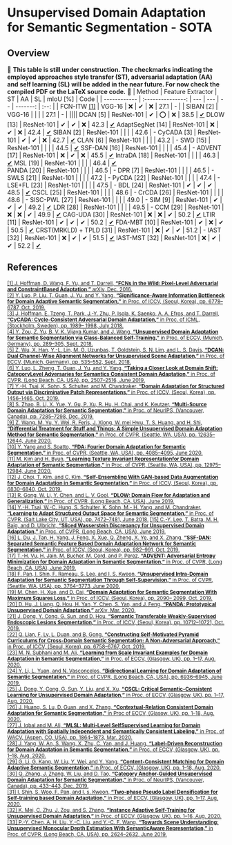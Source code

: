 # Unsupervised Domain Adaptation for Semantic Segmentation - SOTA
## Overview
:construction: **This table is still under construction. The checkmarks indicating the employed approaches style transfer (ST), adversarial adaptation (AA) and self learning (SL) will be added in the near future. For now check the compiled PDF or the LaTeX source code.** :construction:
| Method       | Feature Extractor | ST  | AA  | SL | mIoU [%] | Code |
| ------------ | :---------------: | --- | --- | -- | -------: | :--: |
| FCN-ITW [[1]](https://arxiv.org/abs/1612.02649) | VGG-16            | :x: | ✔   | :x: | 27.1     | -    | 
| SIBAN [2]    | VGG-16            |  |  |  | 27.1     | -    | 
||||
DCAN [5]               | ResNet-101 |  ✔  | :o: | :x: | 38.5 | [✔](http://zxwu.azurewebsites.net/dcan.zip)
DLOW [13]              | ResNet-101 |  ✔  |  ✔  | :x: | 42.3 | [✔](https://github.com/ETHRuiGong/DLOW)
AdaptSegNet [14] 	     | ResNet-101 | :x: |  ✔  | :x: | 42.4 | [✔](https://github.com/wasidennis/AdaptSegNet)	
SIBAN [2]			         | ResNet-101 |  | | |  42.6 | - 
CyCADA [3]  		       | ResNet-101 | ✔ | ✔ | :x: |  42.7 | [✔](https://github.com/jhoffman/cycada_release)
CLAN [6]		           | ResNet-101 | | | | 43.2 | -
SWD [15]            | ResNet-101 | | | | 44.5 | [✔](https://github.com/apple/ml-cvpr2019-swd)
SSF-DAN [16]		   | ResNet-101 | | | | 45.4 | -
ADVENT [17]         | ResNet-101 | :x: | ✔ | :x: | 45.5 | [✔](https://github.com/valeoai/ADVENT)
IntraDA [18]        | ResNet-101 | | | | 46.3 | [✔](https://github.com/feipan664/IntraDA)
MSL [19]            | ResNet-101 | | | | 46.4 | [✔](https://github.com/ZJULearning/MaxSquareLoss)		
PANDA [20]		   | ResNet-101 | | | | 46.5 | -
DPR [7]			   | ResNet-101 | | | | 46.5 | -
SWLS [21]		   | ResNet-101 | | | | 47.2 | -
PyCDA [22]		   | ResNet-101 | | | | 47.4 | -
LSE+FL [23]	       | ResNet-101 | | | | 47.5 | -
BDL [24]           | ResNet-101 | ✔ | ✔ | ✔ | 48.5 | [✔](https://github.com/liyunsheng13/BDL)
CSCL [25]           | ResNet-101 | | | | 48.6 | -
CrCDA [26]          | ResNet-101 | | | | 48.6 | -
SISC-PWL [27]	   | ResNet-101 | | | | 49.0 | -
SIM [9]            | ResNet-101 | ✔ | ✔ | ✔ | 49.2 | [✔](https://github.com/SHI-Labs/Unsupervised-Domain-Adaptation-with-Differential-Treatment)
LDR [28]            | ResNet-101 | | | | 49.5 | -
CCM [29]            | ResNet-101 | :x: | :x: | ✔ | 49.9 | [✔](https://github.com/Solacex/CCM)
CAG-UDA [30]       | ResNet-101 | :x: | :x: | ✔ | 50.2 | [✔](https://github.com/RogerZhangzz/CAG_UDA)
LTIR [11]           | ResNet-101 | ✔ | ✔ | ✔ | 50.2 | [✔](https://github.com/MyeongJin-Kim/Learning-Texture-Invariant-Representation)
FDA-MBT [10]       | ResNet-101 | ✔ | :x: | ✔ | 50.5 | [✔](https://github.com/YanchaoYang/FDA)
CRST(MRKLD) + TPLD [31] | ResNet-101 | :x: | ✔ | ✔ | 51.2 | -
IAST [32]         | ResNet-101 | :x: | ✔ | ✔ | 51.5 | [✔](https://github.com/Raykoooo/IAST)
IAST-MST [32]          | ResNet-101 | :x: | ✔ | ✔ | 52.2 | [✔](https://github.com/Raykoooo/IAST)

## References
<sub> [[1]  J. Hoffman, D. Wang, F. Yu, and T. Darrell, **“FCNs in the Wild: Pixel-Level Adversarial and ConstraintBased Adaptation,”** arXiv, Dec. 2016.](https://arxiv.org/abs/1612.02649)  
[[2] Y. Luo, P. Liu, T. Guan, J. Yu, and Y. Yang, **“Significance-Aware Information Bottleneck for Domain Adaptive Semantic Segmentation,”** in Proc. of ICCV, (Seoul, Korea), pp. 6778–6787, Oct. 2019.](https://openaccess.thecvf.com/content_ICCV_2019/papers/Luo_Significance-Aware_Information_Bottleneck_for_Domain_Adaptive_Semantic_Segmentation_ICCV_2019_paper.pdf)  
[[3] J. Hoffman, E. Tzeng, T. Park, J.-Y. Zhu, P. Isola, K. Saenko, A. A. Efros, and T. Darrell, **“CyCADA: Cycle-Consistent Adversarial Domain Adaptation,”** in Proc. of ICML, (Stockholm, Sweden), pp. 1989– 1998, July 2018.](http://proceedings.mlr.press/v80/hoffman18a.html)  
[[4] Y. Zou, Z. Yu, B. V. K. Vijaya Kumar, and J. Wang, **“Unsupervised Domain Adaptation for Semantic Segmentation via Class-Balanced Self-Training,”** in Proc. of ECCV, (Munich, Germany), pp. 289–305, Sept. 2018.](http://www.ecva.net/papers/eccv_2018/papers_ECCV/html/Yang_Zou_Unsupervised_Domain_Adaptation_ECCV_2018_paper.php)    
[[5] Z. Wu, X. Han, Y.-L. Lin, M. G. Uzunbas, T. Goldstein, S. N. Lim, and L. S. Davis, **“DCAN: Dual Channel-Wise Alignment Networks for Unsupervised Scene Adaptation,”** in Proc. of ECCV, (Munich, Germany), pp. 535–552, Sept. 2018.](https://www.ecva.net/papers/eccv_2018/papers_ECCV/papers/Zuxuan_Wu_DCAN_Dual_Channel-wise_ECCV_2018_paper.pdf)    
[[6] Y. Luo, L. Zheng, T. Guan, J. Yu, and Y. Yang, **“Taking a Closer Look at Domain Shift: CategoryLevel Adversaries for Semantics Consistent Domain Adaptation,”** in Proc. of CVPR, (Long Beach, CA, USA), pp. 2507–2516, June 2019.](https://openaccess.thecvf.com/content_CVPR_2019/papers/Luo_Taking_a_Closer_Look_at_Domain_Shift_Category-Level_Adversaries_for_CVPR_2019_paper.pdf)  
[[7] Y.-H. Tsai, K. Sohn, S. Schulter, and M. Chandraker, **“Domain Adaptation for Structured Output via Discriminative Patch Representations,”** in Proc. of ICCV, (Seoul, Korea), pp. 1456–1465, Oct. 2019.](https://openaccess.thecvf.com/content_ICCV_2019/html/Tsai_Domain_Adaptation_for_Structured_Output_via_Discriminative_Patch_Representations_ICCV_2019_paper.html)    
[[8] S. Zhao, B. Li, X. Yue, Y. Gu, P. Xu, R. Hu, H. Chai, and K. Keutzer, **“Multi-Source Domain Adaptation for Semantic Segmentation,”** in Proc. of NeurIPS, (Vancouver, Canada), pp. 7285–7298, Dec. 2019.](https://papers.nips.cc/paper/8949-multi-source-domain-adaptation-for-semantic-segmentation)    
[[9] Z. Wang, M. Yu, Y. Wei, R. Feris, J. Xiong, W. mei Hwu, T. S. Huang, and H. Shi, **“Differential Treatment for Stuff and Things: A Simple Unsupervised Domain Adaptation Method for Semantic Segmentation,”** in Proc. of CVPR, (Seattle, WA, USA), pp. 12635–12644, June 2020.](https://openaccess.thecvf.com/content_CVPR_2020/html/Wang_Differential_Treatment_for_Stuff_and_Things_A_Simple_Unsupervised_Domain_CVPR_2020_paper.html)    
[[10] Y. Yang and S. Soatto, **“FDA: Fourier Domain Adaptation for Semantic Segmentation,”** in Proc. of CVPR, (Seattle, WA, USA), pp. 4085–4095, June 2020.](https://openaccess.thecvf.com/content_CVPR_2020/html/Yang_FDA_Fourier_Domain_Adaptation_for_Semantic_Segmentation_CVPR_2020_paper.html)    
[[11] M. Kim and H. Byun, **“Learning Texture Invariant Representationfor Domain Adaptation of Semantic Segmentation,”** in Proc. of CVPR, (Seattle, WA, USA), pp. 12975–12984, June 2020.](https://openaccess.thecvf.com/content_CVPR_2020/html/Kim_Learning_Texture_Invariant_Representation_for_Domain_Adaptation_of_Semantic_Segmentation_CVPR_2020_paper.html)  
[[12] J. Choi, T. Kim, and C. Kim, **“Self-Ensembling With GAN-based Data Augmentation for Domain Adaptation in Semantic Segmentation,”** in Proc. of ICCV, (Seoul, Korea), pp. 6830–6840, Oct. 2019.](https://openaccess.thecvf.com/content_ICCV_2019/html/Choi_Self-Ensembling_With_GAN-Based_Data_Augmentation_for_Domain_Adaptation_in_Semantic_ICCV_2019_paper.html)  
[[13] R. Gong, W. Li, Y. Chen, and L. V. Gool, **“DLOW: Domain Flow for Adaptation and Generalization,”** in Proc. of CVPR, (Long Beach, CA, USA), June 2019.](https://openaccess.thecvf.com/content_CVPR_2019/html/Gong_DLOW_Domain_Flow_for_Adaptation_and_Generalization_CVPR_2019_paper.html)  
[[14] Y.-H. Tsai, W.-C. Hung, S. Schulter, K. Sohn, M.- H. Yang, and M. Chandraker, **“Learning to Adapt Structured Output Space for Semantic Segmentation,”** in Proc. of CVPR, (Salt Lake City, UT, USA), pp. 7472–7481, June 2018.](https://openaccess.thecvf.com/content_cvpr_2018/html/Tsai_Learning_to_Adapt_CVPR_2018_paper.html)
[[15] C.-Y. Lee, T. Batra, M. H. Baig, and D. Ulbricht, **“Sliced Wasserstein Discrepancy for Unsupervised Domain Adaptation,”** in Proc. of CVPR, (Long Beach, CA, USA), June 2019.](https://openaccess.thecvf.com/content_CVPR_2019/html/Lee_Sliced_Wasserstein_Discrepancy_for_Unsupervised_Domain_Adaptation_CVPR_2019_paper.html)  
[[16] L. Du, J. Tan, H. Yang, J. Feng, X. Xue, Q. Zheng, X. Ye, and X. Zhang, **“SSF-DAN: Separated Semantic Feature Based Domain Adaptation Network for Semantic Segmentation,”** in Proc. of ICCV, (Seoul, Korea), pp. 982–991, Oct. 2019.](https://openaccess.thecvf.com/content_ICCV_2019/html/Du_SSF-DAN_Separated_Semantic_Feature_Based_Domain_Adaptation_Network_for_Semantic_ICCV_2019_paper.html)  
[[17] T.-H. Vu, H. Jain, M. Bucher, M. Cord, and P. Perez, **“ADVENT: Adversarial Entropy Minimization for Domain Adaptation in Semantic Segmentation,”** in Proc. of CVPR, (Long Beach, CA, USA), June 2019.](https://openaccess.thecvf.com/content_CVPR_2019/html/Vu_ADVENT_Adversarial_Entropy_Minimization_for_Domain_Adaptation_in_Semantic_Segmentation_CVPR_2019_paper.html)  
[[18] F. Pan, I. Shin, F. Rameau, S. Lee, and I. S. Kweon, **“Unsupervised Intra-Domain Adaptation for Semantic Segmentation Through Self-Supervision,”** in Proc. of CVPR, (Seattle, WA, USA), pp. 3764–3773, June 2020.](https://openaccess.thecvf.com/content_CVPR_2020/html/Pan_Unsupervised_Intra-Domain_Adaptation_for_Semantic_Segmentation_Through_Self-Supervision_CVPR_2020_paper.html)  
[[19] M. Chen, H. Xue, and D. Cai, **“Domain Adaptation for Semantic Segmentation With Maximum Squares Loss,”** in Proc. of ICCV, (Seoul, Korea), pp. 2090– 2099, Oct. 2019.](https://openaccess.thecvf.com/content_ICCV_2019/html/Chen_Domain_Adaptation_for_Semantic_Segmentation_With_Maximum_Squares_Loss_ICCV_2019_paper.html)  
[[20] D. Hu, J. Liang, Q. Hou, H. Yan, Y. Chen, S. Yan, and J. Feng, **“PANDA: Prototypical Unsupervised Domain Adaptation,”** arXiv, Mar. 2020.](https://arxiv.org/abs/2003.13274)  
[[21] J. Dong, Y. Cong, G. Sun, and D. Hou, **“Semantic Transferable Weakly-Supervised Endoscopic Lesions Segmentation,”** in Proc. of ICCV, (Seoul, Korea), pp. 10712–10721, Oct. 2019.](https://openaccess.thecvf.com/content_ICCV_2019/html/Dong_Semantic-Transferable_Weakly-Supervised_Endoscopic_Lesions_Segmentation_ICCV_2019_paper.html)  
[[22] Q. Lian, F. Lv, L. Duan, and B. Gong, **“Constructing Self-Motivated Pyramid Curriculums for Cross-Domain Semantic Segmentation: A Non-Adversarial Approach,”** in Proc. of ICCV, (Seoul, Korea), pp. 6758–6767, Oct. 2019.](https://openaccess.thecvf.com/content_ICCV_2019/html/Lian_Constructing_Self-Motivated_Pyramid_Curriculums_for_Cross-Domain_Semantic_Segmentation_A_Non-Adversarial_ICCV_2019_paper.html)  
[[23] M. N. Subhani and M. Ali, **“Learning from Scale Invariant Examples for Domain Adaptation in Semantic Segmentation,”** in Proc. of ECCV, (Glasgow, UK), pp. 1–17, Aug. 2020.](https://www.ecva.net/papers/eccv_2020/papers_ECCV/html/4042_ECCV_2020_paper.php)  
[[24] Y. Li, L. Yuan, and N. Vasconcelos, **“Bidirectional Learning for Domain Adaptation of Semantic Segmentation,”** in Proc. of CVPR, (Long Beach, CA, USA), pp. 6936–6945, June 2019.](https://openaccess.thecvf.com/content_CVPR_2019/html/Li_Bidirectional_Learning_for_Domain_Adaptation_of_Semantic_Segmentation_CVPR_2019_paper.html)  
[[25] J. Dong, Y. Cong, G. Sun, Y. Liu, and X. Xu, **“CSCL: Critical Semantic-Consistent Learning for Unsupervised Domain Adaptation,”** in Proc. of ECCV, (Glasgow, UK), pp. 1–17, Aug. 2020.](https://www.ecva.net/papers/eccv_2020/papers_ECCV/html/696_ECCV_2020_paper.php)  
[[26] J. Huang, S. Lu, D. Guan, and X. Zhang, **“Contextual-Relation Consistent Domain Adaptation for Semantic Segmentation,”** in Proc of ECCV, (Glasow, UK), pp. 1–18, Aug. 2020.](https://www.ecva.net/papers/eccv_2020/papers_ECCV/html/2442_ECCV_2020_paper.php)  
[[27] J. Iqbal and M. Ali, **“MLSL: Multi-Level SelfSupervised Learning for Domain Adaptation with Spatially Independent and Semantically Consistent Labeling,”** in Proc. of WACV, (Aspen, CO, USA), pp. 1864–1873, Mar. 2020.](https://arxiv.org/abs/1909.13776)  
[[28] J. Yang, W. An, S. Wang, X. Zhu, C. Yan, and J. Huang, **“Label-Driven Reconstruction for Domain Adaptation in Semantic Segmentation,”** in Proc. of ECCV, (Glasgow, UK), pp. 1–18, Aug. 2020.](https://www.ecva.net/papers/eccv_2020/papers_ECCV/html/5818_ECCV_2020_paper.php)  
[[29] G. Li, G. Kang, W. Liu, Y. Wei, and Y. Yang, **“Content-Consistent Matching for Domain Adaptive Semantic Segmentation,”** in Proc. of ECCV, (Glasgow, UK), pp. 1–18, Aug. 2020.](https://www.ecva.net/papers/eccv_2020/papers_ECCV/html/2178_ECCV_2020_paper.php)  
[[30] Q. Zhang, J. Zhang, W. Liu, and D. Tao, **“Category Anchor-Guided Unsupervised Domain Adaptation for Semantic Segmentation,”** in Proc. of NeurIPS, (Vancouver, Canada), pp. 433–443, Dec. 2019.](https://papers.nips.cc/paper/8335-category-anchor-guided-unsupervised-domain-adaptation-for-semantic-segmentation)  
[[31] I. Shin, S. Woo, F. Pan, and I. s. Kweon, **“Two-phase Pseudo Label Densification for Self-training based Domain Adaptation,”** in Proc. of ECCV, (Glasgow, UK), pp. 1–17, Aug. 2020.](https://www.ecva.net/papers/eccv_2020/papers_ECCV/html/1960_ECCV_2020_paper.php)  
[[32] K. Mei, C. Zhu, J. Zou, and S. Zhang, **“Instance Adaptive Self-Training for Unsupervised Domain Adaptation,”** in Proc. of ECCV, (Glasgow, UK), pp. 1–16, Aug. 2020.](https://www.ecva.net/papers/eccv_2020/papers_ECCV/html/5406_ECCV_2020_paper.php)  
[[33] P.-Y. Chen, A. H. Liu, Y.-C. Liu, and Y.-C. F. Wang, **“Towards Scene Understanding: Unsupervised Monocular Depth Estimation With SemanticAware Representation,”** in Proc. of CVPR, (Long Beach, CA, USA), pp. 2624–2632, June 2019.](https://openaccess.thecvf.com/content_CVPR_2019/html/Chen_Towards_Scene_Understanding_Unsupervised_Monocular_Depth_Estimation_With_Semantic-Aware_Representation_CVPR_2019_paper.html) 
</sub>
